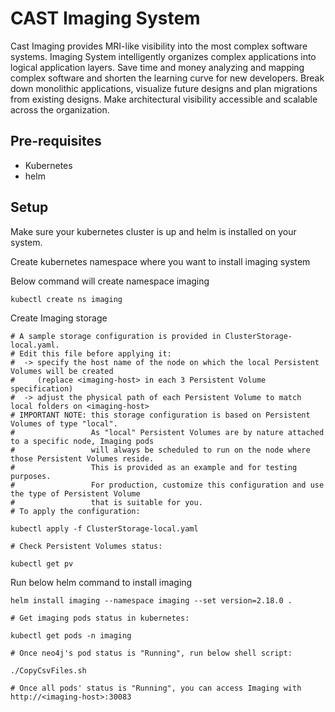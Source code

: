 # CAST Imaging System

Cast Imaging provides MRI-like visibility into the most complex software systems. Imaging System intelligently organizes complex applications into logical application layers. Save time and money analyzing and mapping complex software and shorten the learning curve for new developers. Break down monolithic applications, visualize future designs and plan migrations from existing designs. Make architectural visibility accessible and scalable across the organization.

## Pre-requisites

- Kubernetes
- helm

## Setup

Make sure your kubernetes cluster is up and helm is installed on your system.

Create kubernetes namespace where you want to install imaging system

Below command will create namespace imaging
```
kubectl create ns imaging

```

Create Imaging storage
```
# A sample storage configuration is provided in ClusterStorage-local.yaml.
# Edit this file before applying it:
#  -> specify the host name of the node on which the local Persistent Volumes will be created
#     (replace <imaging-host> in each 3 Persistent Volume specification)
#  -> adjust the physical path of each Persistent Volume to match local folders on <imaging-host>
# IMPORTANT NOTE: this storage configuration is based on Persistent Volumes of type "local".
#                 As "local" Persistent Volumes are by nature attached to a specific node, Imaging pods
#                 will always be scheduled to run on the node where those Persistent Volumes reside.
#                 This is provided as an example and for testing purposes.
#                 For production, customize this configuration and use the type of Persistent Volume
#                 that is suitable for you.
# To apply the configuration:

kubectl apply -f ClusterStorage-local.yaml

# Check Persistent Volumes status:

kubectl get pv

```

Run below helm command to install imaging
```
helm install imaging --namespace imaging --set version=2.18.0 .

# Get imaging pods status in kubernetes:

kubectl get pods -n imaging

# Once neo4j's pod status is "Running", run below shell script:

./CopyCsvFiles.sh 

# Once all pods' status is "Running", you can access Imaging with http://<imaging-host>:30083
```
